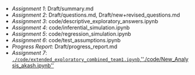 - *Assignment 1*: Draft/summary.md
- *Assignment 2*: Draft/questions.md, Draft/new+revised_questions.md
- *Assignment 3*: code/descriptive_exploratory_answers.ipynb
- *Assignment 4*: code/inferential_simulation.ipynb
- *Assignment 5*: code/regression_simulation.ipynb
- *Assignment 6*: code/test_assumptions.ipynb
- *Progress Report*: Draft/progress_report.md
- *Assignment 7*: [``./code/extended_exploratory_combined_team1.ipynb``](./code/extended_exploratory_combined_team1.ipynb),[''./code/New_Analysis_akash.ipynb''](./code/New_Analysis_akash.ipynb)
